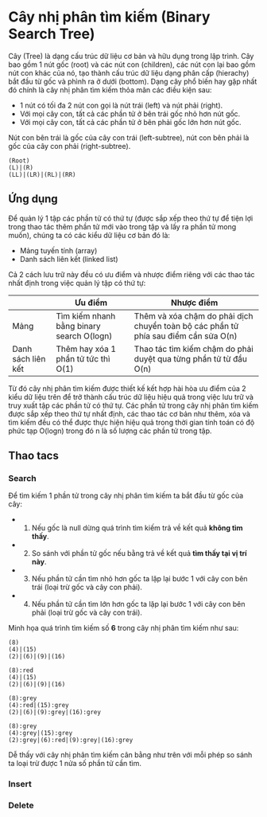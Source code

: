 # Cây nhị phân tìm kiếm (Binary Search Tree)

Cây (Tree) là dạng cấu trúc dữ liệu cơ bản và hữu dụng trong lập trình. Cây bao gồm 1 nút gốc (root) và các nút con (children), các nút con lại bao gồm nút con khác của nó, tạo thành cấu trúc dữ liệu dạng phân cấp (hierachy) bắt đầu từ gốc và phình ra ở dưới (bottom). Dạng cây phổ biến hay gặp nhất đó chính là cây nhị phân tìm kiếm thỏa mãn các điều kiện sau:

- 1 nút có tối đa 2 nút con gọi là nút trái (left) và nút phải (right).
- Với mọi cây con, tất cả các phần tử ở bên trái gốc nhỏ hơn nút gốc.
- Với mọi cây con, tất cả các phần tử ở bên phải gốc lớn hơn nút gốc.

Nút con bên trái là gốc của cây con trái (left-subtree), nút con bên phải là gốc của cây con phải (right-subtree).

~~~[tree](itemShape=circle,itemSize=38,height=200,width=300)
(Root)
(L)|(R)
(LL)|(LR)|(RL)|(RR)
~~~

## Ứng dụng

Để quản lý 1 tập các phần tử có thứ tự (được sắp xếp theo thứ tự để tiện lợi trong thao tác thêm phần tử mới vào trong tập và lấy ra phần tử mong muốn), chúng ta có các kiểu dữ liệu cơ bản đó là:

- Mảng tuyến tính (array)
- Danh sách liên kết (linked list)

Cả 2 cách lưu trữ này đều có ưu điểm và nhược điểm riêng với các thao tác nhất định trong việc quản lý tập có thứ tự:

|                    | Ưu điểm                                   | Nhược điểm                                                                          |
|--------------------|-------------------------------------------|-------------------------------------------------------------------------------------|
| Mảng               | Tìm kiếm nhanh bằng binary search O(logn) | Thêm và xóa chậm do phải dịch chuyển toàn bộ các phần tử phía sau điểm cần sửa O(n) |
| Danh sách liên kết | Thêm hay xóa 1 phần tử tức thì O(1)       | Thao tác tìm kiếm chậm do phải duyệt qua từng phần tử từ đầu O(n)                   |

Từ đó cây nhị phân tìm kiếm được thiết kế kết hợp hài hòa ưu điểm của 2 kiểu dữ liệu trên để trở thành cấu trúc dữ liệu hiệu quả trong việc lưu trữ và truy xuất tập các phần tử có thứ tự. Các phần tử trong cây nhị phân tìm kiếm được sắp xếp theo thứ tự nhất định, các thao tác cơ bản như thêm, xóa và tìm kiếm đều có thể được thực hiện hiệu quả trong thời gian tính toán có độ phức tạp O(logn) trong đó n là số lượng các phần tử trong tập.

## Thao tacs

### Search

Để tìm kiếm 1 phần tử trong cây nhị phân tìm kiếm ta bắt đầu từ gốc của cây:

- 1. Nếu gốc là null dừng quá trình tìm kiếm trả về kết quả **không tìm thấy**.
- 2. So sánh với phần tử gốc nếu bằng trả về kết quả **tìm thấy tại vị trí này**.
- 3. Nếu phần tử cần tìm nhỏ hơn gốc ta lặp lại bước 1 với cây con bên trái (loại trừ gốc và cây con phải).
- 4. Nếu phần tử cần tìm lớn hơn gốc ta lặp lại bước 1 với cây con bên phải (loại trừ gốc và cây con trái).

Minh họa quá trình tìm kiếm số **6** trong cây nhị phân tìm kiếm như sau:

~~~[tree](itemShape=circle,itemSize=34,height=200,width=300)
(8)
(4)|(15)
(2)|(6)|(9)|(16)

(8):red
(4)|(15)
(2)|(6)|(9)|(16)

(8):grey
(4):red|(15):grey
(2)|(6)|(9):grey|(16):grey

(8):grey
(4):grey|(15):grey
(2):grey|(6):red|(9):grey|(16):grey
~~~

Dễ thấy với cây nhị phân tìm kiếm cân bằng như trên với mỗi phép so sánh ta loại trừ được 1 nửa số phần tử cần tìm.

### Insert

### Delete
